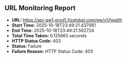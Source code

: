 ## URL Monitoring Report

- **URL:** https://api-gw1-prod1.fisglobal.com/gw/v1/health
- **Start Time:** 2025-10-18T23:49:21.437061
- **End Time:** 2025-10-18T23:49:21.562724
- **Total Time Taken:** 0.125663 seconds
- **HTTP Status Code:** 403
- **Status:** Failure
- **Failure Reason:** HTTP Status Code: 403
